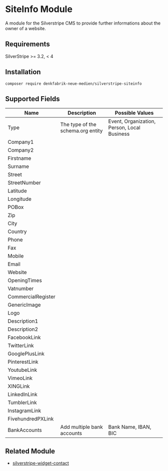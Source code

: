 # SiteInfo Module

A module for the Silverstripe CMS to provide further informations about the owner of a website.

## Requirements

SilverStripe >= 3.2, < 4

## Installation
    composer require denkfabrik-neue-medien/silverstripe-siteinfo
    
## Supported Fields
|Name|Description|Possible Values|
|---|---|---|
|Type|The type of the schema.org entity|Event, Organization, Person, Local Business|
|Company1|||
|Company2|||
|Firstname|||
|Surname|||
|Street|||
|StreetNumber|||
|Latitude|||
|Longitude|||
|POBox|||
|Zip|||
|City|||
|Country|||
|Phone|||
|Fax|||
|Mobile|||
|Email|||
|Website|||
|OpeningTimes|||
|Vatnumber|||
|CommercialRegister|||
|GenericImage|||
|Logo|||
|Description1|||
|Description2|||
|FacebookLink|||
|TwitterLink|||
|GooglePlusLink|||
|PinterestLink|||
|YoutubeLink|||
|VimeoLink|||
|XINGLink|||
|LinkedInLink|||
|TumblerLink|||
|InstagramLink|||
|FivehundredPXLink|||
|BankAccounts|Add multiple bank accounts|Bank Name, IBAN, BIC|

## Related Module

- [silverstripe-widget-contact](https://github.com/marcokernler/silverstripe-widget-contact)
